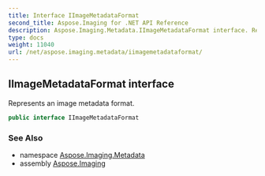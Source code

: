 ```yaml
---
title: Interface IImageMetadataFormat
second_title: Aspose.Imaging for .NET API Reference
description: Aspose.Imaging.Metadata.IImageMetadataFormat interface. Represents an image metadata format
type: docs
weight: 11040
url: /net/aspose.imaging.metadata/iimagemetadataformat/
---
```

## IImageMetadataFormat interface

Represents an image metadata format.

```csharp
public interface IImageMetadataFormat
```

### See Also

* namespace [Aspose.Imaging.Metadata](../../aspose.imaging.metadata/)
* assembly [Aspose.Imaging](../../)


